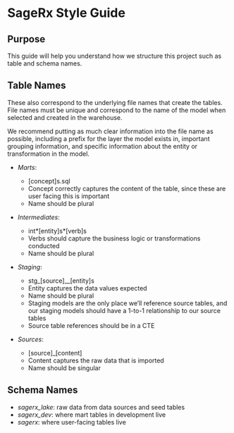 # SageRx Style Guide

## Purpose

This guide will help you understand how we structure this project such as table and schema names.

## Table Names

These also correspond to the underlying file names that create the tables. File names must be unique and correspond to the name of the model when selected and created in the warehouse.

We recommend putting as much clear information into the file name as possible, including a prefix for the layer the model exists in, important grouping information, and specific information about the entity or transformation in the model.

- _Marts_:

  - [concept]s.sql
  - Concept correctly captures the content of the table, since these are user facing this is important
  - Name should be plural

- _Intermediates_:

  - int*[entity]s*[verb]s
  - Verbs should capture the business logic or transformations conducted
  - Name should be plural

- _Staging_:

  - stg\_[source]\_\_[entity]s
  - Entity captures the data values expected
  - Name should be plural
  - Staging models are the only place we’ll reference source tables, and our staging models should have a 1-to-1 relationship to our source tables
  - Source table references should be in a CTE

- _Sources_:
  - [source]\_[content]
  - Content captures the raw data that is imported
  - Name should be singular

## Schema Names

- _sagerx_lake_: raw data from data sources and seed tables
- _sagerx_dev_: where mart tables in development live
- _sagerx_: where user-facing tables live
